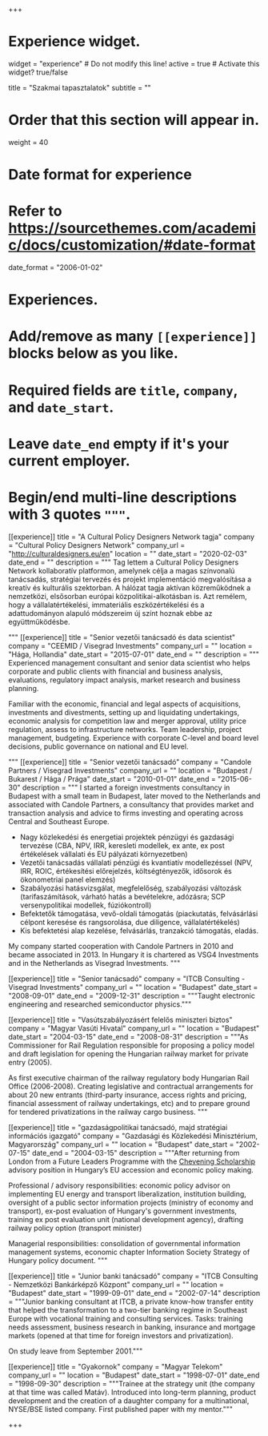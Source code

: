+++
# Experience widget.
widget = "experience"  # Do not modify this line!
active = true  # Activate this widget? true/false

title = "Szakmai tapasztalatok"
subtitle = ""

# Order that this section will appear in.
weight = 40

# Date format for experience
#   Refer to https://sourcethemes.com/academic/docs/customization/#date-format
date_format = "2006-01-02"

# Experiences.
#   Add/remove as many `[[experience]]` blocks below as you like.
#   Required fields are `title`, `company`, and `date_start`.
#   Leave `date_end` empty if it's your current employer.
#   Begin/end multi-line descriptions with 3 quotes `"""`.

[[experience]]
  title = "A Cultural Policy Designers Network tagja"
  company = "Cultural Policy Designers Network"
  company_url = "http://culturaldesigners.eu/en"
  location = ""
  date_start = "2020-02-03"
  date_end = ""
  description = """
  Tag lettem a Cultural Policy Designers Network kollaboratív platformon, amelynek célja a magas színvonalú tanácsadás, stratégiai tervezés és projekt implementáció megvalósítása a kreatív és kulturális szektorban.  A hálózat tagja aktívan közreműködnek a nemzetközi, elsősorban európai közpolitikai-alkotásban is.  Azt remélem, hogy a vállalatértékelési, immateriális eszközértékelési és a adattudományon alapuló módszereim új színt hoznak ebbe az együttműködésbe.
  
   """
[[experience]]
  title = "Senior vezetői tanácsadó és data scientist"
  company = "CEEMID / Visegrad Investments"
  company_url = ""
  location = "Hága, Hollandia"
  date_start = "2015-07-01"
  date_end = ""
  description = """
  Experienced management consultant and senior data scientist who helps corporate and public clients with financial and business analysis, evaluations, regulatory impact analysis, market research and business planning. 
  
  Familiar with the economic, financial and legal aspects of acquisitions, investments and divestments, setting up and liquidating undertakings, economic analysis for competition law and merger approval, utility price regulation, assess to infrastructure networks. Team leadership, project management, budgeting. Experience with corporate C-level and board level decisions, public governance on national and EU level.
  
  """
[[experience]]
  title = "Senior vezetői tanácsadó"
  company = "Candole Partners / Visegrad Investments"
  company_url = ""
  location = "Budapest / Bukarest / Hága / Prága"
  date_start = "2010-01-01"
  date_end = "2015-06-30"
  description = """
  I started a foreign investments consultancy in Budapest with a small team in Budapest, later moved to the Netherlands and associated with Candole Partners, a consultancy that provides market and transaction analysis and advice to firms investing and operating across Central and Southeast Europe.
  
- Nagy közlekedési és energetiai projektek pénzügyi és gazdasági tervezése (CBA, NPV, IRR, keresleti modellek, ex ante, ex post értékelések vállalati és EU pályázati környezetben) 
- Vezetői tanácsadás vállalati pénzügi és kvantiatív modellezéssel  (NPV, IRR, ROIC, értékesítési előrejelzés, költségtényezők, idősorok és ökonometriai panel elemzés)
- Szabályozási hatásvizsgálat, megfelelőség, szabályozási változásk  (tarifaszámítások, várható hatás a bevételekre, adózásra; SCP versenypolitikai modellek, fúziókontroll)
- Befektetők támogatása, vevő-oldali támogatás (piackutatás, felvásárlási célpont keresése és rangsorolása, due diligence, vállalatértékelés)
- Kis befektetési alap kezelése, felvásárlás, tranzakció támogatás, eladás.


My company started cooperation with Candole Partners in 2010 and became associated in 2013.  In Hungary it is chartered as VSG4 Investments and in the Netherlands as Visegrad Investments.
  """

[[experience]]
  title = "Senior tanácsadó"
  company = "ITCB Consulting - Visegrad Investments"
  company_url = ""
  location = "Budapest"
  date_start = "2008-09-01"
  date_end = "2009-12-31"
  description = """Taught electronic engineering and researched semiconductor physics."""
  
  [[experience]]
  title = "Vasútszabályozásért felelős miniszteri biztos"
  company = "Magyar Vasúti Hivatal"
  company_url = ""
  location = "Budapest"
  date_start = "2004-03-15"
  date_end = "2008-08-31"
  description = """As Commissioner for Rail Regulation responsible for proposing a policy model and draft legislation for opening the Hungarian railway market for private entry (2005). 

As first executive chairman of the railway regulatory body Hungarian Rail Office (2006-2008). Creating legislative and contractual arrangements for about 20 new entrants (third-party insurance, access rights and pricing, financial assessment of railway undertakings, etc) and to prepare ground for tendered privatizations in the railway cargo business. """

[[experience]]
  title = "gazdaságpolitikai tanácsadó, majd stratégiai információs igazgató"
  company = "Gazdasági és Közlekedési Minisztérium, Magyarország"
  company_url = ""
  location = "Budapest"
  date_start = "2002-07-15"
  date_end = "2004-03-15"
  description = """After returning from London from a Future Leaders Programme with the [Chevening Scholarship](https://www.chevening.org/) advisory position in Hungary’s EU accession and economic policy making. 

Professional / advisory responsibilities: economic policy advisor on implementing EU energy and transport liberalization, institution building, oversight of a public sector information projects (ministry of economy and transport), ex-post evaluation of Hungary's government investments, training ex post evaluation unit (national development agency), drafting railway policy option (transport minister) 

Managerial responsibilities: consolidation of governmental information management systems, economic chapter Information Society Strategy of Hungary policy document. """

[[experience]]
  title = "Junior banki tanácsadó"
  company = "ITCB Consulting - Nemzetközi Bankárképző Központ"
  company_url = ""
  location = "Budapest"
  date_start = "1999-09-01"
  date_end = "2002-07-14"
  description = """Junior banking consultant at ITCB, a private know-how transfer entity that helped the transformation to a two-tier banking regime in Southeast Europe with vocational training and consulting services. Tasks: training needs assessment, business research in banking, insurance and mortgage markets (opened at that time for foreign investors and privatization). 
  
On study leave from September 2001."""
  

[[experience]]
  title = "Gyakornok"
  company = "Magyar Telekom"
  company_url = ""
  location = "Budapest"
  date_start = "1998-07-01"
  date_end = "1998-09-30"
  description = """Trainee at the strategy unit (the company at that time was called Matáv). Introduced into long-term planning, product development and the creation of a daughter company for a multinational, NYSE/BSE listed company. First published paper with my mentor."""
  
+++
